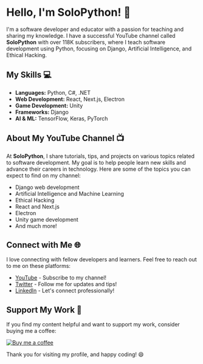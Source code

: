 # Hello, I'm SoloPython! 👋

I'm a software developer and educator with a passion for teaching and sharing my knowledge. I have a successful YouTube channel called **SoloPython** with over 118K subscribers, where I teach software development using Python, focusing on Django, Artificial Intelligence, and Ethical Hacking.

## My Skills 💻

- **Languages:** Python, C#, .NET
- **Web Development:** React, Next.js, Electron
- **Game Development:** Unity
- **Frameworks:** Django
- **AI & ML:** TensorFlow, Keras, PyTorch

## About My YouTube Channel 📺

At **SoloPython**, I share tutorials, tips, and projects on various topics related to software development. My goal is to help people learn new skills and advance their careers in technology. Here are some of the topics you can expect to find on my channel:

- Django web development
- Artificial Intelligence and Machine Learning
- Ethical Hacking
- React and Next.js
- Electron
- Unity game development
- And much more!

## Connect with Me 🌐

I love connecting with fellow developers and learners. Feel free to reach out to me on these platforms:

- [YouTube](https://www.youtube.com/c/SoloPython) - Subscribe to my channel!
- [Twitter](https://twitter.com/solopython) - Follow me for updates and tips!
- [LinkedIn](https://www.linkedin.com/in/solopython) - Let's connect professionally!

## Support My Work 🌟

If you find my content helpful and want to support my work, consider buying me a coffee:

[![Buy me a coffee](https://www.buymeacoffee.com/assets/img/custom_images/orange_img.png)](https://www.buymeacoffee.com/solopython)

Thank you for visiting my profile, and happy coding! 😄
